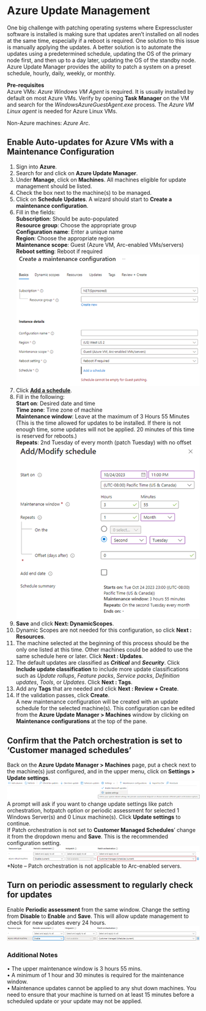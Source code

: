 # Azure Update Management
One big challenge with patching operating systems where Expresscluster software is installed is making sure that updates aren’t installed on all nodes at the same time, especially if a reboot is required. One solution to this issue is manually applying the updates. A better solution is to automate the updates using a predetermined schedule, updating the OS of the primary node first, and then up to a day later, updating the OS of the standby node. Azure Update Manager provides the ability to patch a system on a preset schedule, hourly, daily, weekly, or monthly.    

**Pre-requisites**    
Azure VMs:  _Azure Windows VM Agent_ is required. It is usually installed by default on most Azure VMs. Verify by opening **Task Manager** on the VM and search for the _WindowsAzureGuestAgent.exe_ process.
The _Azure VM Linux agent_ is needed for Azure Linux VMs.    

Non-Azure machines: _Azure Arc_.
## Enable Auto-updates for Azure VMs with a Maintenance Configuration
1.	Sign into **Azure**.
2.	Search for and click on **Azure Update Manager**.
3.	Under **Manage**, click on **Machines**. All machines eligible for update management should be listed.
4.	Check the box next to the machine(s) to be managed.
5.	Click on **Schedule Updates**. A wizard should start to **Create a maintenance configuration**.
6.	Fill in the fields:    
      **Subscription**: Should be auto-populated    
      **Resource group**: Choose the appropriate group    
      **Configuration name**: Enter a unique name    
      **Region**: Choose the appropriate region    
      **Maintenance scope**: Guest (Azure VM, Arc-enabled VMs/servers)    
      **Reboot setting**: Reboot if required    
  	![Maintenance Configuration](Images/Maintenance%20Configuration.png)
8.	Click [**Add a schedule**](https://learn.microsoft.com/en-us/azure/update-manager/scheduled-patching?tabs=schedule-updates-single-machine%2Cschedule-updates-scale-overview#schedule-recurring-updates-on-a-single-vm).
9.	Fill in the following:    
      **Start on**: Desired date and time    
      **Time zone**: Time zone of machine    
      **Maintenance window**: Leave at the maximum of 3 Hours 55 Minutes    
      \(This is the time allowed for updates to be installed. If there is not enough time, some updates will not be applied. 20 minutes of this time is reserved for reboots.\)    
      **Repeats**: 2nd Tuesday of every month (patch Tuesday) with no offset    
  	 ![Maintenance Schedule](Images/Maintenance%20Schedule.png)
 11.	**Save** and click **Next: DynamicScopes**.
12.	Dynamic Scopes are not needed for this configuration, so click **Next : Resources**.
13.	The machine selected at the beginning of this process should be the only one listed at this time. Other machines could be added to use the same schedule here or later. Click **Next : Updates**.
14.	The default updates are classified as _**Critical**_ and _**Security**_. Click **Include update classification** to include more update classifications such as _Update rollups_, _Feature packs_, _Service packs_, _Definition updates_, _Tools_, or _Updates_. Click **Next : Tags**.
15.	Add any **Tags** that are needed and click **Next : Review + Create**.
16.	If the validation passes, click **Create**.    
A new maintenance configuration will be created with an update schedule for the selected machine(s). This configuration can be edited from the **Azure Update Manager > Machines** window by clicking on **Maintenance configurations** at the top of the pane.
## Confirm that the Patch orchestration is set to ‘Customer managed schedules’
Back on the **Azure Update Manager > Machines** page, put a check next to the machine(s) just configured, and in the upper menu, click on **Settings > Update settings**.    
 ![Update Settings](Images/Update%20Settings.png)    
A prompt will ask if you want to change update settings like patch orchestration, hotpatch option or periodic assessment for selected 1 Windows Server(s) and 0 Linux machine(s). Click **Update settings** to continue.    
If Patch orchestration is not set to **Customer Managed Schedules**’ change it from the dropdown menu and **Save**. This is the recommended configuration setting.    
 ![Customer Managed Schedules](Images/Customer%20Managed%20Schedules.png)    
*Note – Patch orchestration is not applicable to Arc-enabled servers.
## Turn on periodic assessment to regularly check for updates
Enable **Periodic assessment** from the same window. Change the setting from **Disable** to **Enable** and **Save**. This will allow update management to check for new updates every 24 hours.    
![Periodic assessment](Images/Periodic%20assessment.png)

### Additional Notes
•	The upper maintenance window is 3 hours 55 mins.    
•	A minimum of 1 hour and 30 minutes is required for the maintenance window.    
•	Maintenance updates cannot be applied to any shut down machines. You need to ensure that your machine is turned on at least 15 minutes before a scheduled update or your update may not be applied.    

